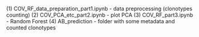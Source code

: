 (1) COV_RF_data_preparation_part1.ipynb - data preprocessing (clonotypes counting)
(2) COV_PCA_etc_part2.ipynb - plot PCA
(3) COV_RF_part3.ipynb - Random Forest
(4) AB_prediction - folder with some metadata and counted clonotypes
